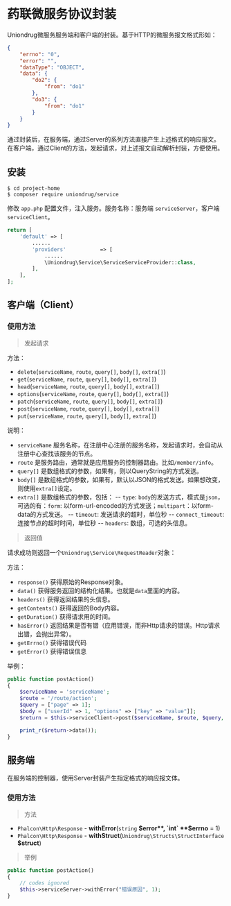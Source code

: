 # 药联微服务协议封装

Uniondrug微服务服务端和客户端的封装。基于HTTP的微服务报文格式形如：

```json
{
    "errno": "0",
    "error": "",
    "dataType": "OBJECT",
    "data": {
        "do2": {
            "from": "do1"
        },
        "do3": {
            "from": "do1"
        }
    }
}
```

通过封装后，在服务端，通过Server的系列方法直接产生上述格式的响应报文。在客户端，通过Client的方法，发起请求，对上述报文自动解析封装，方便使用。

## 安装

```shell
$ cd project-home
$ composer require uniondrug/service
```

修改 `app.php` 配置文件，注入服务。服务名称：服务端 `serviceServer`，客户端 `serviceClient`。

```php
return [
    'default' => [
        ......
        'providers'           => [
            ......
            \Uniondrug\Service\ServiceServiceProvider::class,
        ],
    ],
];
```

## 客户端（Client）

### 使用方法

> 发起请求

方法：

* `delete`(`serviceName`, `route`, `query[]`, `body[]`, `extra[]`)
* `get`(`serviceName`, `route`, `query[]`, `body[]`, `extra[]`)
* `head`(`serviceName`, `route`, `query[]`, `body[]`, `extra[]`)
* `options`(`serviceName`, `route`, `query[]`, `body[]`, `extra[]`)
* `patch`(`serviceName`, `route`, `query[]`, `body[]`, `extra[]`)
* `post`(`serviceName`, `route`, `query[]`, `body[]`, `extra[]`)
* `put`(`serviceName`, `route`, `query[]`, `body[]`, `extra[]`)

说明：

* `serviceName` 服务名称，在注册中心注册的服务名称，发起请求时，会自动从注册中心查找该服务的节点。
* `route` 是服务路由，通常就是应用服务的控制器路由。比如`/member/info`。
* `query[]` 是数组格式的参数，如果有，则以QueryString的方式发送。
* `body[]` 是数组格式的参数，如果有，默认以JSON的格式发送。如果想改变，则使用`extra[]`设定。
* `extra[]` 是数组格式的参数，包括：
--    `type`: `body`的发送方式，模式是`json`，可选的有：`form`: 以form-url-encoded的方式发送；`multipart`：以form-data的方式发送。
--    `timeout`: 发送请求的超时，单位秒
--    `connect_timeout`: 连接节点的超时时间，单位秒
--    `headers`: 数组，可选的头信息。

> 返回值

请求成功则返回一个`Uniondrug\Service\RequestReader`对象：

方法：

* `response()` 获得原始的Response对象。
* `data()` 获得服务返回的结构化结果。也就是`data`里面的内容。
* `headers()` 获得返回结果的头信息。
* `getContents()` 获得返回的Body内容。
* `getDuration()` 获得请求用的时间。
* `hasError()` 返回结果是否有错（应用错误，而非Http请求的错误。Http请求出错，会抛出异常）。
* `getErrno()` 获得错误代码
* `getError()` 获得错误信息


举例：

```php
public function postAction()
{
    $serviceName = 'serviceName';
    $route = '/route/action';
    $query = ["page" => 1];
    $body = ["userId" => 1, "options" => ["key" => "value"]];
    $return = $this->serviceClient->post($serviceName, $route, $query, $body);

    print_r($return->data());
}
```

## 服务端

在服务端的控制器，使用Server封装产生指定格式的响应报文体。

### 使用方法

> 方法

* `Phalcon\Http\Response` - **withError**(`string` **$error**, `int` **$errno** = 1)
* `Phalcon\Http\Response` - **withStruct**(`Uniondrug\Structs\StructInterface` **$struct**)

> 举例

```php
public function postAction()
{
    // codes ignored
    $this->serviceServer->withError("错误原因", 1);
}
```
